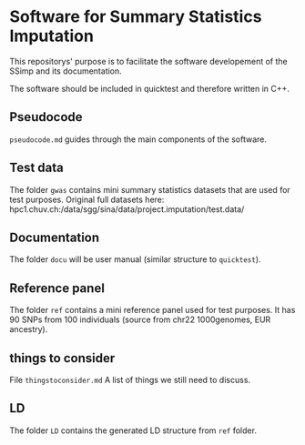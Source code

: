 # Software for Summary Statistics Imputation
This repositorys' purpose is to facilitate the software developement of the SSimp and its documentation. 

The software should be included in quicktest and therefore written in C++.

## Pseudocode
`pseudocode.md` guides through the main components of the software.

## Test data
The folder `gwas` contains mini  summary statistics datasets that are used for test purposes.
Original full datasets here: hpc1.chuv.ch:/data/sgg/sina/data/project.imputation/test.data/

## Documentation
The folder `docu` will be user manual (similar structure to `quicktest`).

## Reference panel
The folder `ref` contains a mini reference panel used for test purposes. It has 90 SNPs from 100 individuals (source from chr22 1000genomes, EUR ancestry).

## things to consider
File `thingstoconsider.md` A list of things we still need to discuss.

## LD
The folder `LD` contains the generated LD structure from `ref` folder.

